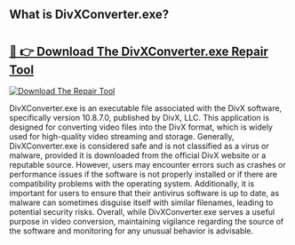 ## What is DivXConverter.exe? 

# <h2><a href="https://exedetect.com/download.php?DivXConverter.exe">🔗 👉 Download The DivXConverter.exe Repair Tool</a></h2>

[![Download The Repair Tool](https://exedetect.com/download-button.jpg)](https://exedetect.com/download.php?DivXConverter.exe)

DivXConverter.exe is an executable file associated with the DivX software, specifically version 10.8.7.0, published by DivX, LLC. This application is designed for converting video files into the DivX format, which is widely used for high-quality video streaming and storage. Generally, DivXConverter.exe is considered safe and is not classified as a virus or malware, provided it is downloaded from the official DivX website or a reputable source. However, users may encounter errors such as crashes or performance issues if the software is not properly installed or if there are compatibility problems with the operating system. Additionally, it is important for users to ensure that their antivirus software is up to date, as malware can sometimes disguise itself with similar filenames, leading to potential security risks. Overall, while DivXConverter.exe serves a useful purpose in video conversion, maintaining vigilance regarding the source of the software and monitoring for any unusual behavior is advisable.